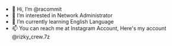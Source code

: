 - 👋 Hi, I’m @racommit
- 👀 I’m interested in Network Administrator
- 🌱 I’m currently learning English Language
- 📫 You can reach me at Instagram Account, Here's my account @rizky_crew.7z

<!---
racommit/racommit is a ✨ special ✨ repository because its `README.md` (this file) appears on your GitHub profile.
You can click the Preview link to take a look at your changes.
--->
